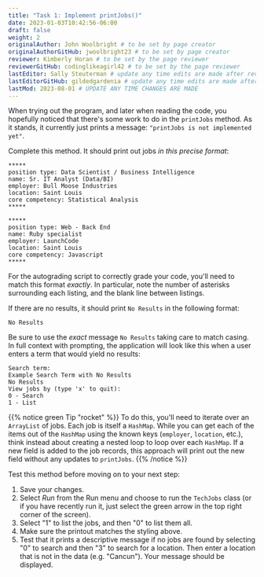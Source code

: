 ```yaml
---
title: "Task 1: Implement printJobs()"
date: 2023-01-03T10:42:56-06:00
draft: false
weight: 2
originalAuthor: John Woolbright # to be set by page creator
originalAuthorGitHub: jwoolbright23 # to be set by page creator
reviewer: Kimberly Horan # to be set by the page reviewer
reviewerGitHub: codinglikeagirl42 # to be set by the page reviewer
lastEditor: Sally Steuterman # update any time edits are made after review
lastEditorGitHub: gildedgardenia # update any time edits are made after review
lastMod: 2023-08-01 # UPDATE ANY TIME CHANGES ARE MADE
---
```


When trying out the program, and later when reading the code, you
hopefully noticed that there's some work to do in the `printJobs`
method. As it stands, it currently just prints a message:
`"printJobs is not implemented yet"`.

Complete this method. It should print out jobs *in this precise format*:

```console
*****
position type: Data Scientist / Business Intelligence
name: Sr. IT Analyst (Data/BI)
employer: Bull Moose Industries
location: Saint Louis
core competency: Statistical Analysis
*****

*****
position type: Web - Back End
name: Ruby specialist
employer: LaunchCode
location: Saint Louis
core competency: Javascript
*****
```

For the autograding script to correctly grade your code, you'll need to match this format *exactly*. In particular, note the number of asterisks surrounding each listing, and the blank line between listings.

If there are no results, it should print `No Results` in the following format:

```console
No Results
```

Be sure to use the *exact* message `No Results` taking care to match casing.  In full context with prompting, the application will look like this when a user enters a term that would yield no results:

```console
Search term:
Example Search Term with No Results
No Results
View jobs by (type 'x' to quit):
0 - Search
1 - List
```

{{% notice green Tip "rocket" %}}
To do this, you'll need to iterate over an `ArrayList` of jobs. Each job is itself a `HashMap`. While you can get each of the items out of
the `HashMap` using the known keys (`employer`, `location`, etc.), think instead about creating a nested loop to loop over each `HashMap`. If a new field is added to the job records, this approach will print out the new field without any updates to `printJobs`.
{{% /notice %}}

Test this method before moving on to your next step:

1. Save your changes.
2. Select *Run* from the Run menu and choose to run the `TechJobs` class (or if you have recently run it, just select the green arrow in the top right corner of the screen).
3. Select "1" to list the jobs, and then "0" to list them all.
4. Make sure the printout matches the styling above.
5. Test that it prints a descriptive message if no jobs are found by selecting "0" to search and then "3" to search for a location. Then enter a location that is not in the data (e.g. "Cancun"). Your message should be displayed.
